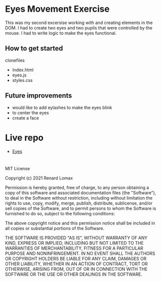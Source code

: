 # Eyes Movement Exercise
This was my second excersise working with and creating elements in the DOM. I had to create two eyes and two pupils that were controlled  by the mouse. I had to write logic to make the eyes functional. 
## How to get started
clonefiles 
- Index.html
- eyes.js
- styles.css
## Future improvements
- would like to add eylashes to make the eyes blink
- to center the eyes
- create a face 
#
# Live repo
- <a href="http://127.0.0.1:5500/eyes.html"> Eyes</a>
#
MIT License

Copyright (c) 2021 Renard Lomax

Permission is hereby granted, free of charge, to any person obtaining a copy
of this software and associated documentation files (the "Software"), to deal
in the Software without restriction, including without limitation the rights
to use, copy, modify, merge, publish, distribute, sublicense, and/or sell
copies of the Software, and to permit persons to whom the Software is
furnished to do so, subject to the following conditions:

The above copyright notice and this permission notice shall be included in all
copies or substantial portions of the Software.

THE SOFTWARE IS PROVIDED "AS IS", WITHOUT WARRANTY OF ANY KIND, EXPRESS OR
IMPLIED, INCLUDING BUT NOT LIMITED TO THE WARRANTIES OF MERCHANTABILITY,
FITNESS FOR A PARTICULAR PURPOSE AND NONINFRINGEMENT. IN NO EVENT SHALL THE
AUTHORS OR COPYRIGHT HOLDERS BE LIABLE FOR ANY CLAIM, DAMAGES OR OTHER
LIABILITY, WHETHER IN AN ACTION OF CONTRACT, TORT OR OTHERWISE, ARISING FROM,
OUT OF OR IN CONNECTION WITH THE SOFTWARE OR THE USE OR OTHER DEALINGS IN THE
SOFTWARE.
